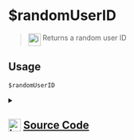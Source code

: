 # $randomUserID
> <img align="top" src="https://upload.wikimedia.org/wikipedia/commons/thumb/e/e4/Infobox_info_icon.svg/160px-Infobox_info_icon.svg.png?20150409153300" alt="image" width="25" height="auto"> Returns a random user ID
## Usage
```
$randomUserID
```
<details>
<summary>
    
## <img align="top" src="https://cdn4.iconfinder.com/data/icons/iconsimple-logotypes/512/github-512.png" alt="image" width="25" height="auto">  [Source Code](https://github.com/tryforge/ForgeScript-V2/blob/main/src/native/randomUserID.ts)
    
</summary>
    
```ts
import { NativeFunction, Return } from "../structures"

export default new NativeFunction({
    name: "$randomUserID",
    version: "1.0.3",
    description: "Returns a random user ID",
    unwrap: false,
    execute(ctx) {
        return Return.success(ctx.client.users.cache.randomKey())
    },
})

```
    
</details>
